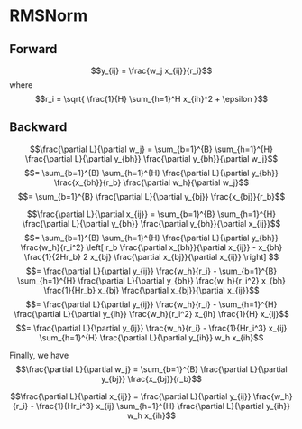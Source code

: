 # RMSNorm

## Forward
$$y_{ij} = \frac{w_j x_{ij}}{r_i}$$
where
$$r_i = \sqrt{ \frac{1}{H} \sum_{h=1}^H x_{ih}^2 + \epsilon }$$

## Backward
<!-- weight -->
$$\frac{\partial L}{\partial w_j} = \sum_{b=1}^{B} \sum_{h=1}^{H} \frac{\partial L}{\partial y_{bh}} \frac{\partial y_{bh}}{\partial w_j}$$
$$= \sum_{b=1}^{B} \sum_{h=1}^{H} \frac{\partial L}{\partial y_{bh}} \frac{x_{bh}}{r_b} \frac{\partial w_h}{\partial w_j}$$
$$= \sum_{b=1}^{B} \frac{\partial L}{\partial y_{bj}} \frac{x_{bj}}{r_b}$$

<!-- input -->
$$\frac{\partial L}{\partial x_{ij}} = \sum_{b=1}^{B} \sum_{h=1}^{H} \frac{\partial L}{\partial y_{bh}} \frac{\partial y_{bh}}{\partial x_{ij}}$$
$$= \sum_{b=1}^{B} \sum_{h=1}^{H} \frac{\partial L}{\partial y_{bh}} \frac{w_h}{r_i^2} \left[ r_b \frac{\partial x_{bh}}{\partial x_{ij}} - x_{bh} \frac{1}{2Hr_b} 2 x_{bj} \frac{\partial x_{bj}}{\partial x_{ij}} \right] $$
$$= \frac{\partial L}{\partial y_{ij}} \frac{w_h}{r_i} - \sum_{b=1}^{B} \sum_{h=1}^{H} \frac{\partial L}{\partial y_{bh}} \frac{w_h}{r_i^2} x_{bh} \frac{1}{Hr_b} x_{bj} \frac{\partial x_{bj}}{\partial x_{ij}}$$
$$= \frac{\partial L}{\partial y_{ij}} \frac{w_h}{r_i} - \sum_{h=1}^{H} \frac{\partial L}{\partial y_{ih}} \frac{w_h}{r_i^2} x_{ih} \frac{1}{H} x_{ij}$$
$$= \frac{\partial L}{\partial y_{ij}} \frac{w_h}{r_i} - \frac{1}{Hr_i^3} x_{ij} \sum_{h=1}^{H} \frac{\partial L}{\partial y_{ih}} w_h x_{ih}$$

Finally, we have
$$\frac{\partial L}{\partial w_j} = \sum_{b=1}^{B} \frac{\partial L}{\partial y_{bj}} \frac{x_{bj}}{r_b}$$

$$\frac{\partial L}{\partial x_{ij}} = \frac{\partial L}{\partial y_{ij}} \frac{w_h}{r_i} - \frac{1}{Hr_i^3} x_{ij} \sum_{h=1}^{H} \frac{\partial L}{\partial y_{ih}} w_h x_{ih}$$
